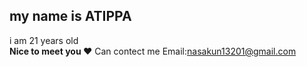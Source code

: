 ## my name is ATIPPA 
i am 21 years old  
**Nice to meet you ❤**
Can contect me 
Email:nasakun13201@gmail.com

<!--
**ATIPPAz/ATIPPAz** is a ✨ _special_ ✨ repository because its `README.md` (this file) appears on your GitHub profile.

Here are some ideas to get you started:

- 🔭 I’m currently working on ...
- 🌱 I’m currently learning ...
- 👯 I’m looking to collaborate on ...
- 🤔 I’m looking for help with ...
- 💬 Ask me about ...
- 📫 How to reach me: ...
- 😄 Pronouns: ...
hello everyone losting in here!!
- ⚡ Fun fact: ...
-->
